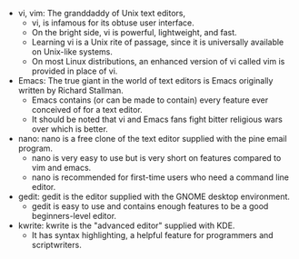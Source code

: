 - vi, vim: The granddaddy of Unix text editors, 
  - vi, is infamous for its obtuse user interface. 
  - On the bright side, vi is powerful, lightweight, and fast. 
  - Learning vi is a Unix rite of passage, since it is universally available on Unix-like systems. 
  - On most Linux distributions, an enhanced version of vi called vim is provided in place of vi.
- Emacs: The true giant in the world of text editors is Emacs originally written by Richard Stallman. 
  - Emacs contains (or can be made to contain) every feature ever conceived of for a text editor.
  - It should be noted that vi and Emacs fans fight bitter religious wars over which is better.
- nano:	nano is a free clone of the text editor supplied with the pine email program. 
  - nano is very easy to use but is very short on features compared to vim and emacs. 
  - nano is recommended for first-time users who need a command line editor.
- gedit: gedit is the editor supplied with the GNOME desktop environment. 
  - gedit is easy to use and contains enough features to be a good beginners-level editor.
- kwrite: kwrite is the "advanced editor" supplied with KDE. 
  - It has syntax highlighting, a helpful feature for programmers and scriptwriters.
